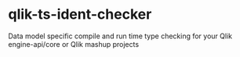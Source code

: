 # qlik-ts-ident-checker

Data model specific compile and run time type checking for your Qlik engine-api/core or Qlik mashup projects
